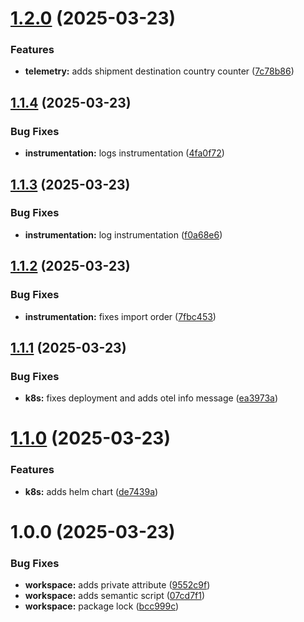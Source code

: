 # [1.2.0](https://github.com/biclighter81/carrier/compare/v1.1.4...v1.2.0) (2025-03-23)


### Features

* **telemetry:** adds shipment destination country counter ([7c78b86](https://github.com/biclighter81/carrier/commit/7c78b862fd5ece80e04d27800bf0b36c61de011a))

## [1.1.4](https://github.com/biclighter81/carrier/compare/v1.1.3...v1.1.4) (2025-03-23)


### Bug Fixes

* **instrumentation:** logs instrumentation ([4fa0f72](https://github.com/biclighter81/carrier/commit/4fa0f727bcdf265bbffc5e56408f0f595845d142))

## [1.1.3](https://github.com/biclighter81/carrier/compare/v1.1.2...v1.1.3) (2025-03-23)


### Bug Fixes

* **instrumentation:** log instrumentation ([f0a68e6](https://github.com/biclighter81/carrier/commit/f0a68e6fee7cc279f972814115b0d46aca016d51))

## [1.1.2](https://github.com/biclighter81/carrier/compare/v1.1.1...v1.1.2) (2025-03-23)


### Bug Fixes

* **instrumentation:** fixes import order ([7fbc453](https://github.com/biclighter81/carrier/commit/7fbc45324af02d179f9e563f60d75daf0ceeb7c1))

## [1.1.1](https://github.com/biclighter81/carrier/compare/v1.1.0...v1.1.1) (2025-03-23)


### Bug Fixes

* **k8s:** fixes deployment and adds otel info message ([ea3973a](https://github.com/biclighter81/carrier/commit/ea3973ad3f6eeb2dc575cbf8e2676fab3d94c4e7))

# [1.1.0](https://github.com/biclighter81/carrier/compare/v1.0.0...v1.1.0) (2025-03-23)


### Features

* **k8s:** adds helm chart ([de7439a](https://github.com/biclighter81/carrier/commit/de7439a2d9b1d1a6b67115fbbeb967902df10c6a))

# 1.0.0 (2025-03-23)


### Bug Fixes

* **workspace:** adds private attribute ([9552c9f](https://github.com/biclighter81/carrier/commit/9552c9f4d526e6b149623f4e07ce3cb81d9e82fd))
* **workspace:** adds semantic script ([07cd7f1](https://github.com/biclighter81/carrier/commit/07cd7f174c417ea15483b8a42cc5c5d259a644c3))
* **workspace:** package lock ([bcc999c](https://github.com/biclighter81/carrier/commit/bcc999cd8258cef60f32d759a59cfee067e79048))
